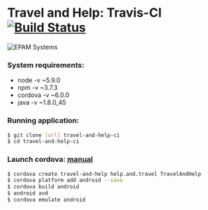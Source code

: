 # Travel and Help: Travis-CI [![Build Status](https://travis-ci.org/stremann/travel-and-help-ci.svg?branch=master)](https://travis-ci.org/stremann/travel-and-help-ci)

![EPAM Systems](http://stremann.github.io/assets/images/logo.svg)

### System requirements:
- node -v ~5.9.0
- npm -v ~3.7.3
- cordova -v ~6.0.0
- java -v ~1.8.0_45

### Running application:
```sh
$ git clone [url] travel-and-help-ci
$ cd travel-and-help-ci
```

### Launch cordova: [manual](https://cordova.apache.org/docs/en/latest/guide/cli/index.html)
```sh
$ cordova create travel-and-help help.and.travel TravelAndHelp
$ cordova platform add android --save
$ cordova build android
$ android avd
$ cordova emulate android
```